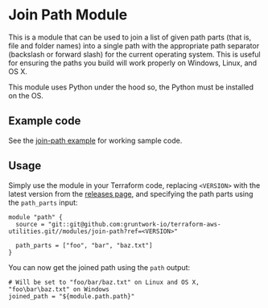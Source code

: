 # Join Path Module

This is a module that can be used to join a list of given path parts (that is, file and folder names) into a single 
path with the appropriate path separator (backslash or forward slash) for the current operating system. This is useful
for ensuring the paths you build will work properly on Windows, Linux, and OS X.

This module uses Python under the hood so, the Python must be installed on the OS. 




## Example code

See the [join-path example](https://github.com/terraform-modules-krish/terraform-aws-utilities/blob/v0.6.0/examples/join-path) for working sample code.




## Usage

Simply use the module in your Terraform code, replacing `<VERSION>` with the latest version from the [releases
page](https://github.com/gruntwork-io/terraform-aws-utilities/releases), and specifying the path parts using the 
`path_parts` input:

```hcl
module "path" {
  source = "git::git@github.com:gruntwork-io/terraform-aws-utilities.git//modules/join-path?ref=<VERSION>"
  
  path_parts = ["foo", "bar", "baz.txt"]
}
```

You can now get the joined path using the `path` output:
  
```hcl
# Will be set to "foo/bar/baz.txt" on Linux and OS X, "foo\bar\baz.txt" on Windows
joined_path = "${module.path.path}" 
```
  
